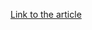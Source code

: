 [Link to the article](https://www.fireeye.com/blog/threat-research/2018/09/apt10-targeting-japanese-corporations-using-updated-ttps.html)
